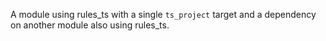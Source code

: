A module using rules_ts with a single `ts_project` target and a dependency on another module also using rules_ts.
